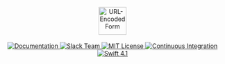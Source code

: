 <p align="center">
    <img src="https://user-images.githubusercontent.com/1342803/38834991-185bbaa4-4198-11e8-8b16-a36471e93202.png" height="64" alt="URL-Encoded Form">
    <br>
    <br>
    <a href="https://docs.vapor.codes/3.0/url-encoded-form/getting-started/">
        <img src="http://img.shields.io/badge/read_the-docs-2196f3.svg" alt="Documentation">
    </a>
    <a href="http://vapor.team">
        <img src="http://vapor.team/badge.svg" alt="Slack Team">
    </a>
    <a href="LICENSE">
        <img src="http://img.shields.io/badge/license-MIT-brightgreen.svg" alt="MIT License">
    </a>
    <a href="https://circleci.com/gh/vapor/url-encoded-form">
        <img src="https://circleci.com/gh/vapor/url-encoded-form.svg?style=shield" alt="Continuous Integration">
    </a>
    <a href="https://swift.org">
        <img src="http://img.shields.io/badge/swift-4.1-brightgreen.svg" alt="Swift 4.1">
    </a>
</p>
